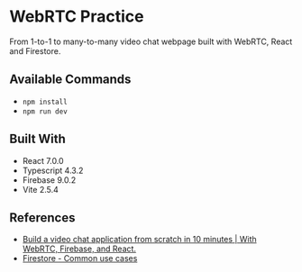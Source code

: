 # WebRTC Practice
From 1-to-1 to many-to-many video chat webpage built with WebRTC, React and Firestore.

## Available Commands
* `npm install`
* `npm run dev`

## Built With
* React 7.0.0
* Typescript 4.3.2
* Firebase 9.0.2
* Vite 2.5.4

## References
* [Build a video chat application from scratch in 10 minutes | With WebRTC, Firebase, and React.](https://youtu.be/_3EWXcD7BDw)
* [Firestore - Common use cases](https://modularfirebase.web.app/common-use-cases/firestore/#crud-operations)